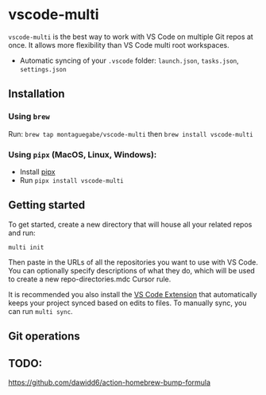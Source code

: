 # vscode-multi

`vscode-multi` is the best way to work with VS Code on multiple Git repos at once. It allows more flexibility than VS Code multi root workspaces.

-   Automatic syncing of your `.vscode` folder: `launch.json`, `tasks.json`, `settings.json`

## Installation

### Using `brew`

Run:
`brew tap montaguegabe/vscode-multi`
then
`brew install vscode-multi`

### Using `pipx` (MacOS, Linux, Windows):

-   Install [pipx](https://github.com/pypa/pipx)
-   Run `pipx install vscode-multi`

## Getting started

To get started, create a new directory that will house all your related repos and run:

```
multi init
```

Then paste in the URLs of all the repositories you want to use with VS Code. You can optionally specify descriptions of what they do, which will be used to create a new repo-directories.mdc Cursor rule.

It is recommended you also install the [VS Code Extension]() that automatically keeps your project synced based on edits to files. To manually sync, you can run `multi sync`.

## Git operations

## TODO:

https://github.com/dawidd6/action-homebrew-bump-formula
